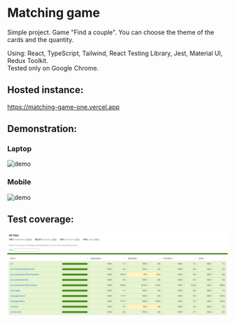 # Matching game

Simple project. Game "Find a couple". You can choose the theme of the cards and the quantity.

Using: React, TypeScript, Tailwind, React Testing Library, Jest, Material UI, Redux Toolkit.  
Tested only on Google Chrome.

## Hosted instance:
https://matching-game-one.vercel.app

## Demonstration:
### Laptop
![demo]()

### Mobile
![demo]()

## Test coverage:
![coverage](https://github.com/oOFaYOo/matching_game/blob/main/public/coverage.jpg)